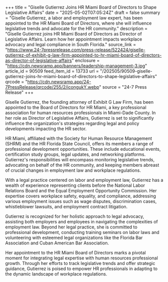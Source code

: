 +++
title = "Giselle Gutierrez Joins HR Miami Board of Directors to Shape Legislative Affairs"
date = "2025-05-02T07:05:24Z"
draft = false
summary = "Giselle Gutierrez, a labor and employment law expert, has been appointed to the HR Miami Board of Directors, where she will influence legislative trends and advocate for the HR community."
description = "Giselle Gutierrez joins HR Miami Board of Directors as Director of Legislative Affairs. Learn how her appointment impacts workplace advocacy and legal compliance in South Florida."
source_link = "https://www.24-7pressrelease.com/press-release/522424/giselle-gutierrez-of-exhibit-g-law-firm-appointed-to-hr-miami-board-of-directors-as-director-of-legislative-affairs"
enclosure = "https://cdn.newsramp.app/banners/leadership-management-3.jpg"
article_id = 90509
feed_item_id = 13733
url = "/202505/90509-giselle-gutierrez-joins-hr-miami-board-of-directors-to-shape-legislative-affairs"
qrcode = "https://cdn.newsramp.app/24-7PressRelease/qrcode/255/2/icongukY.webp"
source = "24-7 Press Release"
+++

<p>Giselle Gutierrez, the founding attorney of Exhibit G Law Firm, has been appointed to the Board of Directors for HR Miami, a key professional association for human resources professionals in Miami-Dade County. In her role as Director of Legislative Affairs, Gutierrez is set to significantly influence the organization's strategies regarding legal and policy developments impacting the HR sector.</p><p>HR Miami, affiliated with the Society for Human Resource Management (SHRM) and the HR Florida State Council, offers its members a range of professional development opportunities. These include educational events, certification study groups, legal updates, and networking platforms. Gutierrez's responsibilities will encompass monitoring legislative trends, advocating on behalf of the HR community, and keeping members abreast of crucial changes in employment law and workplace regulations.</p><p>With a legal practice centered on labor and employment law, Gutierrez has a wealth of experience representing clients before the National Labor Relations Board and the Equal Employment Opportunity Commission. Her expertise covers workplace safety, equality, and compliance, addressing various employment issues such as wage disputes, discrimination cases, whistleblower lawsuits, and employment contract litigation.</p><p>Gutierrez is recognized for her holistic approach to legal advocacy, assisting both employers and employees in navigating the complexities of employment law. Beyond her legal practice, she is committed to professional development, conducting training seminars on labor laws and volunteering with esteemed legal organizations like the Florida Bar Association and Cuban American Bar Association.</p><p>Her appointment to the HR Miami Board of Directors marks a pivotal moment for integrating legal expertise with human resources professional growth. Through her efforts to track legislative trends and offer strategic guidance, Gutierrez is poised to empower HR professionals in adapting to the dynamic landscape of workplace regulations.</p>